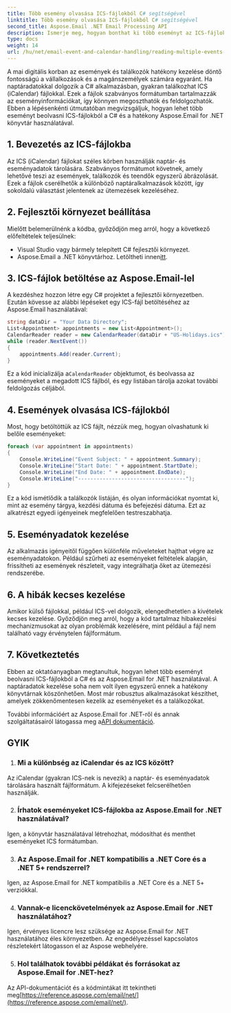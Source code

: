 ```yaml
---
title: Több esemény olvasása ICS-fájlokból C# segítségével
linktitle: Több esemény olvasása ICS-fájlokból C# segítségével
second_title: Aspose.Email .NET Email Processing API
description: Ismerje meg, hogyan bonthat ki több eseményt az ICS-fájlokból az Aspose.Email for .NET segítségével. Lépésről lépésre útmutató kódpéldákkal a hatékony eseménykezeléshez.
type: docs
weight: 14
url: /hu/net/email-event-and-calendar-handling/reading-multiple-events-from-ics-files-with-csharp/
---
```


A mai digitális korban az események és találkozók hatékony kezelése döntő fontosságú a vállalkozások és a magánszemélyek számára egyaránt. Ha naptáradatokkal dolgozik a C# alkalmazásban, gyakran találkozhat ICS (iCalendar) fájlokkal. Ezek a fájlok szabványos formátumban tartalmazzák az eseményinformációkat, így könnyen megoszthatók és feldolgozhatók. Ebben a lépésenkénti útmutatóban megvizsgáljuk, hogyan lehet több eseményt beolvasni ICS-fájlokból a C# és a hatékony Aspose.Email for .NET könyvtár használatával.

## 1. Bevezetés az ICS-fájlokba
Az ICS (iCalendar) fájlokat széles körben használják naptár- és eseményadatok tárolására. Szabványos formátumot követnek, amely lehetővé teszi az események, találkozók és teendők egyszerű ábrázolását. Ezek a fájlok cserélhetők a különböző naptáralkalmazások között, így sokoldalú választást jelentenek az ütemezések kezeléséhez.

## 2. Fejlesztői környezet beállítása
Mielőtt belemerülnénk a kódba, győződjön meg arról, hogy a következő előfeltételek teljesülnek:
- Visual Studio vagy bármely telepített C# fejlesztői környezet.
-  Aspose.Email a .NET könyvtárhoz. Letöltheti innen[itt](https://releases.aspose.com/email/net/).

## 3. ICS-fájlok betöltése az Aspose.Email-lel
A kezdéshez hozzon létre egy C# projektet a fejlesztői környezetben. Ezután kövesse az alábbi lépéseket egy ICS-fájl betöltéséhez az Aspose.Email használatával:

```csharp
string dataDir = "Your Data Directory";
List<Appointment> appointments = new List<Appointment>();
CalendarReader reader = new CalendarReader(dataDir + "US-Holidays.ics");
while (reader.NextEvent())
{
    appointments.Add(reader.Current);
}
```

 Ez a kód inicializálja a`CalendarReader` objektumot, és beolvassa az eseményeket a megadott ICS fájlból, és egy listában tárolja azokat további feldolgozás céljából.

## 4. Események olvasása ICS-fájlokból
Most, hogy betöltöttük az ICS fájlt, nézzük meg, hogyan olvashatunk ki belőle eseményeket:

```csharp
foreach (var appointment in appointments)
{
    Console.WriteLine("Event Subject: " + appointment.Summary);
    Console.WriteLine("Start Date: " + appointment.StartDate);
    Console.WriteLine("End Date: " + appointment.EndDate);
    Console.WriteLine("-----------------------------------");
}
```
Ez a kód ismétlődik a találkozók listáján, és olyan információkat nyomtat ki, mint az esemény tárgya, kezdési dátuma és befejezési dátuma. Ezt az alkatrészt egyedi igényeinek megfelelően testreszabhatja.

## 5. Eseményadatok kezelése
Az alkalmazás igényeitől függően különféle műveleteket hajthat végre az eseményadatokon. Például szűrheti az eseményeket feltételek alapján, frissítheti az események részleteit, vagy integrálhatja őket az ütemezési rendszerébe.

## 6. A hibák kecses kezelése
Amikor külső fájlokkal, például ICS-vel dolgozik, elengedhetetlen a kivételek kecses kezelése. Győződjön meg arról, hogy a kód tartalmaz hibakezelési mechanizmusokat az olyan problémák kezelésére, mint például a fájl nem található vagy érvénytelen fájlformátum.

## 7. Következtetés
Ebben az oktatóanyagban megtanultuk, hogyan lehet több eseményt beolvasni ICS-fájlokból a C# és az Aspose.Email for .NET használatával. A naptáradatok kezelése soha nem volt ilyen egyszerű ennek a hatékony könyvtárnak köszönhetően. Most már robusztus alkalmazásokat készíthet, amelyek zökkenőmentesen kezelik az eseményeket és a találkozókat.

 További információért az Aspose.Email for .NET-ről és annak szolgáltatásairól látogassa meg a[API dokumentáció](https://reference.aspose.com/email/net/).

## GYIK
1. ### Mi a különbség az iCalendar és az ICS között?
Az iCalendar (gyakran ICS-nek is nevezik) a naptár- és eseményadatok tárolására használt fájlformátum. A kifejezéseket felcserélhetően használják.

2. ### Írhatok eseményeket ICS-fájlokba az Aspose.Email for .NET használatával?
Igen, a könyvtár használatával létrehozhat, módosíthat és menthet eseményeket ICS formátumban.

3. ### Az Aspose.Email for .NET kompatibilis a .NET Core és a .NET 5+ rendszerrel?
Igen, az Aspose.Email for .NET kompatibilis a .NET Core és a .NET 5+ verziókkal.

4. ### Vannak-e licenckövetelmények az Aspose.Email for .NET használatához?
Igen, érvényes licencre lesz szüksége az Aspose.Email for .NET használatához éles környezetben. Az engedélyezéssel kapcsolatos részletekért látogasson el az Aspose webhelyére.

5. ### Hol találhatok további példákat és forrásokat az Aspose.Email for .NET-hez?
 Az API-dokumentációt és a kódmintákat itt tekintheti meg[https://reference.aspose.com/email/net/](https://reference.aspose.com/email/net/).